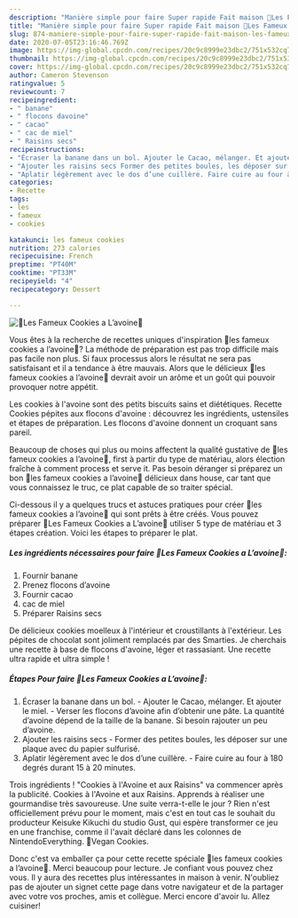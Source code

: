 ```yaml
---
description: "Manière simple pour faire Super rapide Fait maison 🍪Les Fameux Cookies a L’avoine🍪"
title: "Manière simple pour faire Super rapide Fait maison 🍪Les Fameux Cookies a L’avoine🍪"
slug: 874-maniere-simple-pour-faire-super-rapide-fait-maison-les-fameux-cookies-a-lavoine
date: 2020-07-05T23:16:46.769Z
image: https://img-global.cpcdn.com/recipes/20c9c8999e23dbc2/751x532cq70/🍪les-fameux-cookies-a-lavoine🍪-photo-principale-de-la-recette.jpg
thumbnail: https://img-global.cpcdn.com/recipes/20c9c8999e23dbc2/751x532cq70/🍪les-fameux-cookies-a-lavoine🍪-photo-principale-de-la-recette.jpg
cover: https://img-global.cpcdn.com/recipes/20c9c8999e23dbc2/751x532cq70/🍪les-fameux-cookies-a-lavoine🍪-photo-principale-de-la-recette.jpg
author: Cameron Stevenson
ratingvalue: 5
reviewcount: 7
recipeingredient:
- " banane"
- " flocons davoine"
- " cacao"
- " cac de miel"
- " Raisins secs"
recipeinstructions:
- "Écraser la banane dans un bol. Ajouter le Cacao, mélanger. Et ajouter le miel. Verser les flocons d’avoine afin d’obtenir une pâte. La quantité d’avoine dépend de la taille de la banane. Si besoin rajouter un peu d’avoine."
- "Ajouter les raisins secs Former des petites boules, les déposer sur une plaque avec du papier sulfurisé."
- "Aplatir légèrement avec le dos d’une cuillère. Faire cuire au four à 180 degrés durant 15 à 20 minutes."
categories:
- Recette
tags:
- les
- fameux
- cookies

katakunci: les fameux cookies 
nutrition: 273 calories
recipecuisine: French
preptime: "PT40M"
cooktime: "PT33M"
recipeyield: "4"
recipecategory: Dessert

---
```



![🍪Les Fameux Cookies a L’avoine🍪](https://img-global.cpcdn.com/recipes/20c9c8999e23dbc2/751x532cq70/🍪les-fameux-cookies-a-lavoine🍪-photo-principale-de-la-recette.jpg)

Vous êtes à la recherche de recettes uniques d'inspiration 🍪les fameux cookies a l’avoine🍪? La méthode de préparation est pas trop difficile mais pas facile non plus. Si faux processus alors le résultat ne sera pas satisfaisant et il a tendance à être mauvais. Alors que le délicieux 🍪les fameux cookies a l’avoine🍪 devrait avoir un arôme et un goût qui pouvoir provoquer notre appétit.

Les cookies à l&#39;avoine sont des petits biscuits sains et diététiques. Recette Cookies pépites aux flocons d&#39;avoine : découvrez les ingrédients, ustensiles et étapes de préparation. Les flocons d&#39;avoine donnent un croquant sans pareil.

Beaucoup de choses qui plus ou moins affectent la qualité gustative de 🍪les fameux cookies a l’avoine🍪, first à partir du type de matériau, alors élection fraîche à comment process et serve it. Pas besoin déranger si préparez un bon 🍪les fameux cookies a l’avoine🍪 délicieux dans house, car tant que vous connaissez le truc, ce plat capable de so traiter spécial.


Ci-dessous il y a quelques trucs et astuces pratiques pour créer 🍪les fameux cookies a l’avoine🍪 qui sont prêts à être créés. Vous pouvez préparer 🍪Les Fameux Cookies a L’avoine🍪 utiliser 5 type de matériau et 3 étapes création. Voici les étapes to préparer le plat.

<!--inarticleads1-->

##### Les ingrédients nécessaires pour faire 🍪Les Fameux Cookies a L’avoine🍪:

1. Fournir  banane
1. Prenez  flocons d’avoine
1. Fournir  cacao
1.   cac de miel
1. Préparer  Raisins secs


De délicieux cookies moelleux à l&#39;intérieur et croustillants à l&#39;extérieur. Les pépites de chocolat sont joliment remplacés par des Smarties. Je cherchais une recette à base de flocons d&#39;avoine, léger et rassasiant. Une recette ultra rapide et ultra simple ! 

<!--inarticleads2-->

##### Étapes Pour faire 🍪Les Fameux Cookies a L’avoine🍪:

1. Écraser la banane dans un bol. - Ajouter le Cacao, mélanger. Et ajouter le miel. - Verser les flocons d’avoine afin d’obtenir une pâte. La quantité d’avoine dépend de la taille de la banane. Si besoin rajouter un peu d’avoine.
1. Ajouter les raisins secs - Former des petites boules, les déposer sur une plaque avec du papier sulfurisé.
1. Aplatir légèrement avec le dos d’une cuillère. - Faire cuire au four à 180 degrés durant 15 à 20 minutes.


Trois ingrédients ! &#34;Cookies à l&#39;Avoine et aux Raisins&#34; va commencer après la publicité. Cookies à l&#39;Avoine et aux Raisins. Apprends à réaliser une gourmandise très savoureuse. Une suite verra-t-elle le jour ? Rien n&#39;est officiellement prévu pour le moment, mais c&#39;est en tout cas le souhait du producteur Keisuke Kikuchi du studio Gust, qui espère transformer ce jeu en une franchise, comme il l&#39;avait déclaré dans les colonnes de NintendoEverything. 🍪Vegan Cookies. 


Donc c'est va emballer ça pour cette recette spéciale 🍪les fameux cookies a l’avoine🍪. Merci beaucoup pour lecture. Je confiant vous pouvez chez vous. Il y aura des recettes plus  intéressantes in maison à venir. N'oubliez pas de ajouter un signet cette page dans votre navigateur et de la partager avec votre vos proches, amis et collègue. Merci encore d'avoir lu. Allez cuisiner!
